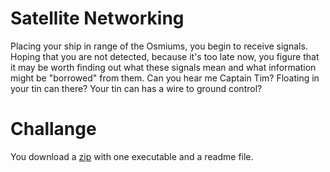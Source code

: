 # Satellite Networking
Placing your ship in range of the Osmiums, you begin to receive signals. Hoping that you are not detected, because it's too late now, you figure that it may be worth finding out what these signals mean and what information might be "borrowed" from them. Can you hear me Captain Tim? Floating in your tin can there? Your tin can has a wire to ground control?
# Challange
You download a [zip](https://github.com/sebastianbeck/ctf/blob/master/google2019/Challanges/Satellite%20Networking/768be4f10429f613eb27fa3e3937fe21c7581bdca97d6909e070ab6f7dbf2fbf.zip) with one executable and a readme file.

